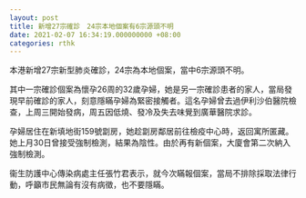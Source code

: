 ```yaml
---
layout: post
title: 新增27宗確診　24宗本地個案有6宗源頭不明
date: 2021-02-07 16:34:19.000000000 +08:00
categories: rthk
---
```


本港新增27宗新型肺炎確診，24宗為本地個案，當中6宗源頭不明。

其中一宗確診個案為懷孕26周的32歲孕婦，她是另一宗確診患者的家人，當局發現早前確診的家人，刻意隱瞞孕婦為緊密接觸者。這名孕婦曾去過伊利沙伯醫院檢查，上周三開始發病，周五因低燒、發冷及失去味覺到廣華醫院求診。

孕婦居住在新填地街159號劏房，她趁劏房鄰居前往檢疫中心時，返回寓所匿藏。她上月30日曾接受強制檢測，結果為陰性。由於再有新個案，大廈會第二次納入強制檢測。

衞生防護中心傳染病處主任張竹君表示，就今次瞞報個案，當局不排除採取法律行動，呼籲市民無論有沒有病徵，也不要隱瞞。
